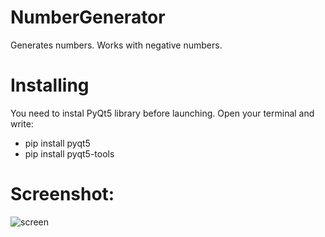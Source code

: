 # NumberGenerator
Generates numbers. Works with negative numbers.

# Installing
You need to instal PyQt5 library before launching.
Open your terminal and write:
* pip install pyqt5
* pip install pyqt5-tools

# Screenshot:
![screen](https://user-images.githubusercontent.com/96468659/148587895-0f18c54b-f8b7-4dec-b295-7115d74f96b7.jpg)

